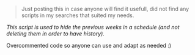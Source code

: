 
>Just posting this in case anyone will find it usefull, did not find any scripts in my searches that suited my needs.

*This script is used to hide the previous weeks in a schedule (and not deleting them in order to have history).*

Overcommented code so anyone can use and adapt as needed :)
